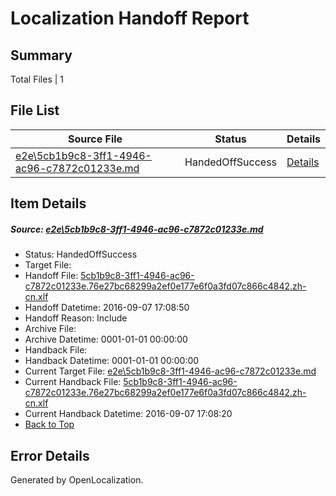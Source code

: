 # <a name='report-top'></a> Localization Handoff Report

## Summary
 Total Files | 1

## File List
 Source File | Status | Details 
 ----------- | ------ | ------- 
 [e2e\5cb1b9c8-3ff1-4946-ac96-c7872c01233e.md](https://github.com/OpenLocalizationTestOrg/ol-test0/blob/8867d1f6bb3a8d117ca0ff68d5d72d53eb6ffedb/e2e/5cb1b9c8-3ff1-4946-ac96-c7872c01233e.md) | HandedOffSuccess | [Details](#0bc622ca845796bd889818b8a3b4647a4f8a927c3)

## Item Details
##### <a name='0bc622ca845796bd889818b8a3b4647a4f8a927c3'></a> Source: [e2e\5cb1b9c8-3ff1-4946-ac96-c7872c01233e.md](https://github.com/OpenLocalizationTestOrg/ol-test0/blob/8867d1f6bb3a8d117ca0ff68d5d72d53eb6ffedb/e2e/5cb1b9c8-3ff1-4946-ac96-c7872c01233e.md)
* Status: HandedOffSuccess
* Target File: 
* Handoff File: [5cb1b9c8-3ff1-4946-ac96-c7872c01233e.76e27bc68299a2ef0e177e6f0a3fd07c866c4842.zh-cn.xlf](https://github.com/OpenLocalizationTestOrg/ol-test0-handoff/blob/208cf7c41ad94cd5f18050f26aab2229be110eec/ol-handoff/OpenLocalizationTestOrg/ol-test0-zhcn/ci/ht/5cb1b9c8-3ff1-4946-ac96-c7872c01233e.76e27bc68299a2ef0e177e6f0a3fd07c866c4842.zh-cn.xlf)
* Handoff Datetime: 2016-09-07 17:08:50
* Handoff Reason: Include
* Archive File: 
* Archive Datetime: 0001-01-01 00:00:00
* Handback File: 
* Handback Datetime: 0001-01-01 00:00:00
* Current Target File: [e2e\5cb1b9c8-3ff1-4946-ac96-c7872c01233e.md](https://github.com/OpenLocalizationTestOrg/ol-test0-zhcn/blob/89ba4705800dbc3fc982a48b2a8bf1d4c3c699fe/e2e/5cb1b9c8-3ff1-4946-ac96-c7872c01233e.md)
* Current Handback File: [5cb1b9c8-3ff1-4946-ac96-c7872c01233e.76e27bc68299a2ef0e177e6f0a3fd07c866c4842.zh-cn.xlf](https://github.com/OpenLocalizationTestOrg/ol-test0-handback/blob/e935ec6f21e62b20d0a247a00af1e6647c0d556a/ol-handback/OpenLocalizationTestOrg/ol-test0-zhcn/ci/ht/5cb1b9c8-3ff1-4946-ac96-c7872c01233e.76e27bc68299a2ef0e177e6f0a3fd07c866c4842.zh-cn.xlf)
* Current Handback Datetime: 2016-09-07 17:08:20
* [Back to Top](#report-top)


## Error Details

Generated by OpenLocalization.
